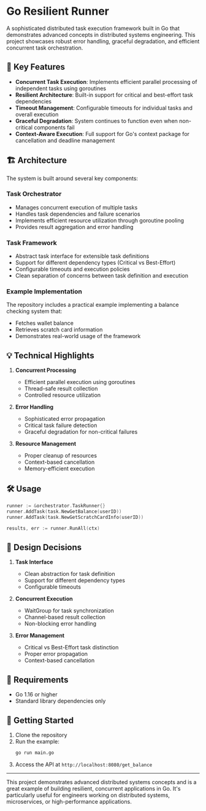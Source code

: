 # Go Resilient Runner

A sophisticated distributed task execution framework built in Go that demonstrates advanced concepts in distributed systems engineering. This project showcases robust error handling, graceful degradation, and efficient concurrent task orchestration.

## 🚀 Key Features

- **Concurrent Task Execution**: Implements efficient parallel processing of independent tasks using goroutines
- **Resilient Architecture**: Built-in support for critical and best-effort task dependencies
- **Timeout Management**: Configurable timeouts for individual tasks and overall execution
- **Graceful Degradation**: System continues to function even when non-critical components fail
- **Context-Aware Execution**: Full support for Go's context package for cancellation and deadline management

## 🏗 Architecture

The system is built around several key components:

### Task Orchestrator
- Manages concurrent execution of multiple tasks
- Handles task dependencies and failure scenarios
- Implements efficient resource utilization through goroutine pooling
- Provides result aggregation and error handling

### Task Framework
- Abstract task interface for extensible task definitions
- Support for different dependency types (Critical vs Best-Effort)
- Configurable timeouts and execution policies
- Clean separation of concerns between task definition and execution

### Example Implementation
The repository includes a practical example implementing a balance checking system that:
- Fetches wallet balance
- Retrieves scratch card information
- Demonstrates real-world usage of the framework

## 💡 Technical Highlights

1. **Concurrent Processing**
   - Efficient parallel execution using goroutines
   - Thread-safe result collection
   - Controlled resource utilization

2. **Error Handling**
   - Sophisticated error propagation
   - Critical task failure detection
   - Graceful degradation for non-critical failures

3. **Resource Management**
   - Proper cleanup of resources
   - Context-based cancellation
   - Memory-efficient execution

## 🛠 Usage

```go
runner := &orchestrator.TaskRunner{}
runner.AddTask(task.NewGetBalance(userID))
runner.AddTask(task.NewGetScratchCardInfo(userID))

results, err := runner.RunAll(ctx)
```

## 🎯 Design Decisions

1. **Task Interface**
   - Clean abstraction for task definition
   - Support for different dependency types
   - Configurable timeouts

2. **Concurrent Execution**
   - WaitGroup for task synchronization
   - Channel-based result collection
   - Non-blocking error handling

3. **Error Management**
   - Critical vs Best-Effort task distinction
   - Proper error propagation
   - Context-based cancellation

## 🔧 Requirements

- Go 1.16 or higher
- Standard library dependencies only

## 🚀 Getting Started

1. Clone the repository
2. Run the example:
   ```bash
   go run main.go
   ```
3. Access the API at `http://localhost:8080/get_balance`

---

This project demonstrates advanced distributed systems concepts and is a great example of building resilient, concurrent applications in Go. It's particularly useful for engineers working on distributed systems, microservices, or high-performance applications.
